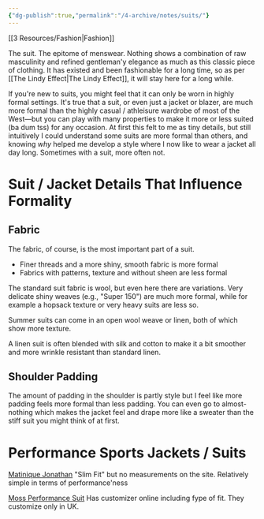 ```yaml
---
{"dg-publish":true,"permalink":"/4-archive/notes/suits/"}
---
```


[[3 Resources/Fashion\|Fashion]]

The suit. The epitome of menswear. Nothing shows a combination of raw masculinity and refined gentleman'y elegance as much as this classic piece of clothing. It has existed and been fashionable for a long time, so as per [[The Lindy Effect\|The Lindy Effect]], it will stay here for a long while.

If you're new to suits, you might feel that it can only be worn in highly formal settings. It's true that a suit, or even just a jacket or blazer, are much more formal than the highly casual / athleisure wardrobe of most of the West—but you can play with many properties to make it more or less suited (ba dum tss) for any occasion. At first this felt to me as tiny details, but still intuitively I could understand some suits are more formal than others, and knowing *why* helped me develop a style where I now like to wear a jacket all day long. Sometimes with a suit, more often not.

# Suit / Jacket Details That Influence Formality
## Fabric
The fabric, of course, is the most important part of a suit.

- Finer threads and a more shiny, smooth fabric is more formal
- Fabrics with patterns, texture and without sheen are less formal

The standard suit fabric is wool, but even here there are variations. Very delicate shiny weaves (e.g., "Super 150") are much more formal, while for example a hopsack texture or very heavy suits are less so.

Summer suits can come in an open wool weave or linen, both of which show more texture.

A linen suit is often blended with silk and cotton to make it a bit smoother and more wrinkle resistant than standard linen.

## Shoulder Padding
The amount of padding in the shoulder is partly style but I feel like more padding feels more formal than less padding. You can even go to almost-nothing which makes the jacket feel and drape more like a sweater than the stiff suit you might think of at first.



# Performance Sports Jackets / Suits
[Matinique Jonathan](https://www.matinique.com/sv-se/navy-blazer-jonathan-blazer-30203432-20211) "Slim Fit" but no measurements on the site. Relatively simple in terms of performance'ness

[Moss Performance Suit](https://www.moss.co.uk/moss-1851-performance-tailored-fit-charcoal-jacket-966687528) Has customizer online including fype of fit. They customize only in UK.

